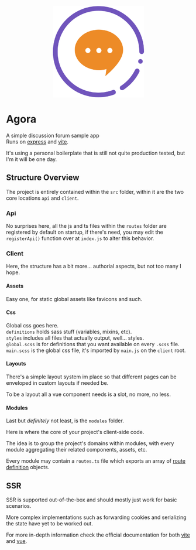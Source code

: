 <div align="center"><img src="https://github.com/udany/agora/raw/main/src/client/assets/favicon.png" width=250px></div>

# Agora

A simple discussion forum sample app  
Runs on [express](https://expressjs.com/) and [vite](https://vitejs.dev/).

It's using a personal boilerplate that is still not quite production tested,
but I'm it will be one day.

## Structure Overview
The project is entirely contained within the `src` folder,
within it are the two core locations `api` and `client`.

### Api
No surprises here, all the js and ts files within the `routes`
folder are registered by default on startup, if there's
need, you may edit the `registerApi()` function over at
`index.js` to alter this behavior.


### Client
Here, the structure has a bit more... authorial aspects,
but not too many I hope.


#### Assets
Easy one, for static global assets like favicons and such.


#### Css
Global css goes here.  
`definitions` holds sass stuff (variables, mixins, etc).  
`styles` includes all files that actually output, well... styles.  
`global.scss` is for definitions that you want available on every `.scss` file.  
`main.scss` is the global css file, it's imported by `main.js` on the `client` root.


#### Layouts
There's a simple layout system im place so that different
pages can be enveloped in custom layouts if needed be.

To be a layout all a vue component needs is a slot, no more, no less.


#### Modules
Last but _definitely_ not least, is the `modules` folder.

Here is where the core of your project's client-side code.

The idea is to group the project's domains within modules,
with every module aggregating their related components,
assets, etc.

Every module may contain a `routes.ts` file which exports
an array of [route definition](https://next.router.vuejs.org/api/#routerecordraw)
objects.

## SSR

SSR is supported out-of-the-box and should mostly just work
for basic scenarios.

More complex implementations such as forwarding cookies
and serializing the state have yet to be worked out.

For more in-depth information check the  official
documentation for both [vite](https://vitejs.dev/guide/ssr.html)
and [vue](https://v3.vuejs.org/guide/ssr/introduction.html#what-is-server-side-rendering-ssr).
